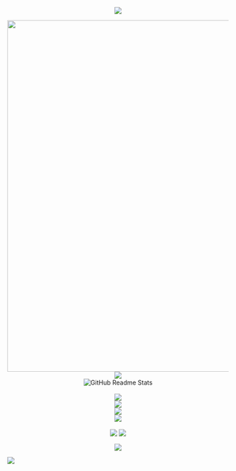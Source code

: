 <!-- https://github.com/kyechan99/capsule-render -->
<p align="center">
<img src="https://capsule-render.vercel.app/api?type=waving&height=300&color=70A5FD&text=Hello%20World!&animation=fadeIn&desc=My%20name%20is%20QingFeng.&descAlignY=60&fontAlignY=40" />
</p>

<p align="center">
<!-- https://github.com/Ashutosh00710/github-readme-activity-graph -->
<img width="800" src="https://github-readme-activity-graph.vercel.app/graph?username=QingFeng-awa&theme=tokyo-night&hide_border=true&area=true&custom_title=QingFeng的GitHub提交历史" />
<br>
<!-- https://github.com/anuraghazra/github-readme-stats -->
<img align="center" src="https://github-readme-stats.vercel.app/api?username=QingFeng-awa&theme=transparent&show_icons=true&hide_border=true&show=reviews&hide_title=true&hide=contribs&locale=cn" />
<br>
<!-- https://github.com/anuraghazra/github-readme-stats -->
<img align="center" src="https://github-readme-stats.vercel.app/api/top-langs/?username=QingFeng-awa&theme=tokyonight&hide_border=true&layout=compact&locale=cn&card_width=800" alt="GitHub Readme Stats" />
<br><br>
<!-- https://github.com/tandpfun/skill-icons -->
<img align="center" src="https://skillicons.dev/icons?i=linux,windows" ><br>
<img align="center" src="https://skillicons.dev/icons?i=css,html,js,ts,vite,vue" ><br>
<img align="center" src="https://skillicons.dev/icons?i=cloudflare,nodejs,nginx,githubactions,powershell,docker" ><br>
<img align="center" src="https://skillicons.dev/icons?i=npm,git,github,vscode,webstorm,idea,rider" >
<br><br>
<!-- https://shields.io/badges/static-badge -->
<a href="https://github.com/QingFeng-awa"><img src="https://img.shields.io/badge/github-QingFeng--awa-text?style=flat-square&logo=github&logoColor=%23181717&label=Github&labelColor=%23FFF&color=%23181717"></a>
<a href="https://qm.qq.com/q/3d9mY78PoQ"><img src="https://img.shields.io/badge/qid-QingFengSQ-text?style=flat-square&logo=qq&logoColor=%23000&label=QID&labelColor=%23FFF&color=%23000"></a>
</p>

<p align="center">  
<img src="https://capsule-render.vercel.app/api?type=waving&height=300&color=70A5FD&text=See%20you~&animation=fadeIn&desc=Hope%20your%20program%20is%20bug-free!&descAlignY=50&fontAlignY=70&section=footer&descAlign=50" />
</p>

![](https://hit.yhype.me/github/profile?account_id=151742581)
